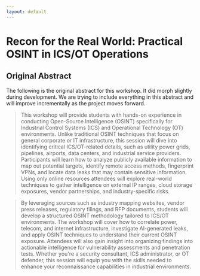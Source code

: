 ```yaml
---
layout: default
---
```


# Recon for the Real World: Practical OSINT in ICS/OT Operations
## Original Abstract

The following is the original abstract for this workshop. It did morph slightly during development. We are trying to include everything in this abstract and will improve incrementally as the project moves forward. 

> This workshop will provide students with hands-on experience in conducting Open-Source Intelligence (OSINT) specifically for Industrial Control Systems (ICS) and Operational Technology (OT) environments. Unlike traditional OSINT techniques that focus on general corporate or IT infrastructure, this session will dive into identifying critical ICS/OT-related details, such as utility power grids, pipelines, airports, data centers, and industrial service providers. Participants will learn how to analyze publicly available information to map out potential targets, identify remote access methods, fingerprint VPNs, and locate data leaks that may contain sensitive information. Using only online resources attendees will explore real-world techniques to gather intelligence on external IP ranges, cloud storage exposures, vendor partnerships, and industry-specific risks.

> By leveraging sources such as industry mapping websites, vendor press releases, regulatory filings, and RFP documents, students will develop a structured OSINT methodology tailored to ICS/OT environments. The workshop will cover how to correlate power, telecom, and internet infrastructure, investigate AI-generated leaks, and apply OSINT techniques to understand their current OSINT exposure. Attendees will also gain insight into organizing findings into actionable intelligence for vulnerability assessments and penetration tests. Whether you're a security consultant, ICS administrator, or OT defender, this session will equip you with the skills needed to enhance your reconnaissance capabilities in industrial environments.
